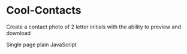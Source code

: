 # Cool-Contacts
Create a contact photo of 2 letter initials with the ability to preview and download


Single page plain JavaScript
